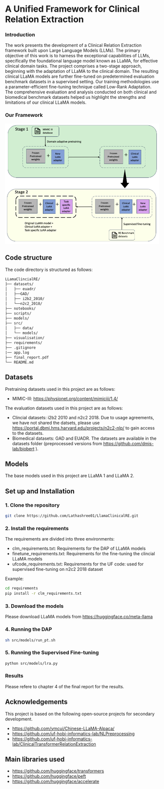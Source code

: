 # A Unified Framework for Clinical Relation Extraction

### Introduction

The work presents the development of a Clinical Relation Extraction framework
built upon Large Language Models (LLMs). The primary objective of this work
is to harness the exceptional capabilities of LLMs, specifically the foundational
language model known as LLaMA, for effective clinical domain tasks. The project
comprises a two-stage approach, beginning with the adaptation of LLaMA to
the clinical domain. The resulting clinical LLaMA models are further fine-tuned
on predetermined evaluation benchmark datasets in a supervised setting. Our
training methodologies use a parameter-efficient fine-tuning technique called
Low-Rank Adaptation. The comprehensive evaluation and analysis conducted on
both clinical and biomedical benchmark datasets helped us highlight the strengths
and limitations of our clinical LLaMA models.


### Our Framework

![Framework](./visualisation/framework.png)


## Code structure

The code directory is structured as follows:
```
LLamaClincialRE/
├── datasets/
│   ├── euadr/
│   ├──GAD/
│   ├── i2b2_2010/   
│   └──n2c2_2018/ 
├── notebooks/
├── scripts/
├── models/
├── src/
│   ├── data/
│   └── models/
├── visualisation/
├── requirements/
├── .gitignore
|── app.log
├── final_report.pdf
└── README.md
```

## Datasets

Pretraining datasets used in this project are as follows:
- MIMIC-III: https://physionet.org/content/mimiciii/1.4/

The evaluation datasets used in this project are as follows:
- Clincial datasets: i2b2 2010 and n2c2 2018. Due to usage agreements, we have not shared the datsets, please use https://portal.dbmi.hms.harvard.edu/projects/n2c2-nlp/ to gain access to the datasets.
- Biomedical datasets: GAD and EUADR. The datasets are available in the datasets folder (preprocessed versions from https://github.com/dmis-lab/biobert ).

## Models

The base models used in this project are LLaMA 1 and LLaMA 2.

## Set up and Installation

### 1. Clone the repository

```bash
git clone https://github.com/Lathashree01/LlamaClinicalRE.git
```

### 2. Install the requirements
The requirements are divided into three environments:
- clm_requirements.txt: Requirements for the DAP of LLaMA models
- finetune_requirements.txt: Requirements for the fine-tuning the clincial LLaMA models 
- ufcode_requirements.txt: Requirements for the UF code: used for supervised fine-tuning on n2c2 2018 dataset

Example:
```bash
cd requirements
pip install -r clm_requirements.txt
```

### 3. Download the models
Please download LLaMA models from https://huggingface.co/meta-llama

### 4. Running the DAP

```bash
sh src/models/run_pt.sh
```

### 5. Running the Supervised Fine-tuning

```bash
python src/models/lra.py
```

### Results

Please refere to chapter 4 of the final report for the results.


## Acknowledgements

This project is based on the following open-source projects for secondary development.

- https://github.com/ymcui/Chinese-LLaMA-Alpaca/
- https://github.com/uf-hobi-informatics-lab/NLPreprocessing
- https://github.com/uf-hobi-informatics-lab/ClinicalTransformerRelationExtraction


## Main libraries used
- https://github.com/huggingface/transformers
- https://github.com/huggingface/peft
- https://github.com/huggingface/accelerate

